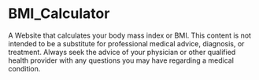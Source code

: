 # BMI_Calculator
A Website that calculates your body mass index or BMI. This content is not intended to be a substitute for professional medical advice, diagnosis, or treatment. Always seek the advice of your physician or other qualified health provider with any questions you may have regarding a medical condition.
